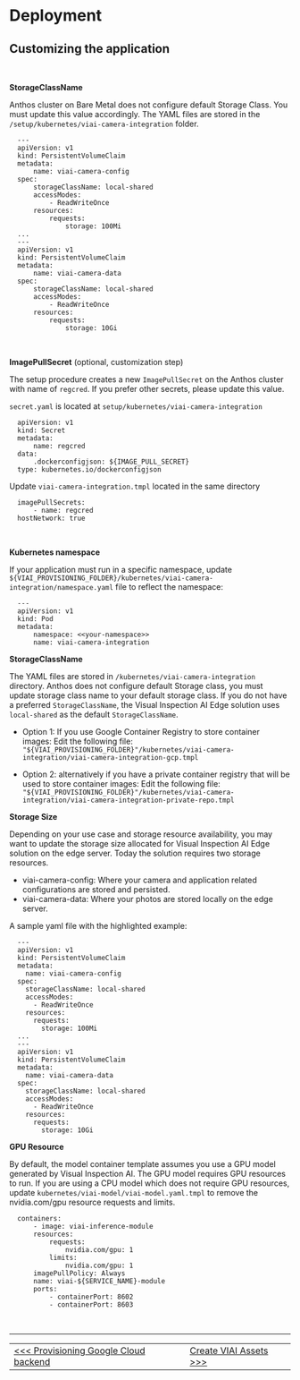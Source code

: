 # Deployment

## Customizing the application

<br>

__StorageClassName__

Anthos cluster on Bare Metal does not configure default Storage Class. You must update this value accordingly. The YAML files are stored in the `/setup/kubernetes/viai-camera-integration` folder.

```text
  ---
  apiVersion: v1
  kind: PersistentVolumeClaim
  metadata:
      name: viai-camera-config
  spec:
      storageClassName: local-shared
      accessModes:
          - ReadWriteOnce
      resources:
          requests:
              storage: 100Mi
  ...
  ---
  apiVersion: v1
  kind: PersistentVolumeClaim
  metadata:
      name: viai-camera-data
  spec:
      storageClassName: local-shared
      accessModes:
          - ReadWriteOnce
      resources:
          requests:
              storage: 10Gi
```

<br>

__ImagePullSecret__ (optional, customization step)

The setup procedure creates a new `ImagePullSecret` on the Anthos cluster with name of `regcred`. If you prefer other secrets, please update this value.

`secret.yaml` is located at `setup/kubernetes/viai-camera-integration`

```text
  apiVersion: v1
  kind: Secret
  metadata:
      name: regcred
  data:
      .dockerconfigjson: ${IMAGE_PULL_SECRET}
  type: kubernetes.io/dockerconfigjson
```

Update `viai-camera-integration.tmpl` located in the same directory

```text
  imagePullSecrets:
      - name: regcred
  hostNetwork: true
```

<br>

__Kubernetes namespace__

If your application must run in a specific namespace, update `${VIAI_PROVISIONING_FOLDER}/kubernetes/viai-camera-integration/namespace.yaml` file
to reflect the namespace:

```text
  ---
  apiVersion: v1
  kind: Pod
  metadata:
      namespace: <<your-namespace>>
      name: viai-camera-integration
```

__StorageClassName__

The YAML files are stored in `/kubernetes/viai-camera-integration` directory. Anthos does not configure default Storage class, you must update storage class name to your default storage class. If you do not have a preferred `StorageClassName`, the Visual Inspection AI Edge solution uses `local-shared` as the default `StorageClassName`.

* Option 1: If you use Google Container Registry to store container images:
Edit the following file:  `"${VIAI_PROVISIONING_FOLDER}"/kubernetes/viai-camera-integration/viai-camera-integration-gcp.tmpl`

* Option 2: alternatively if you have a private container registry that will be used to store container images:
Edit the following file: `"${VIAI_PROVISIONING_FOLDER}"/kubernetes/viai-camera-integration/viai-camera-integration-private-repo.tmpl`

__Storage Size__

Depending on your use case and storage resource availability, you may want to update the storage size allocated for Visual Inspection AI Edge solution on the edge server. Today the solution requires two storage resources.

* viai-camera-config: Where your camera and application related configurations are stored and persisted.
* viai-camera-data: Where your photos are stored locally on the edge server.

A sample yaml file with the highlighted example:

```text
  ---
  apiVersion: v1
  kind: PersistentVolumeClaim
  metadata:
    name: viai-camera-config
  spec:
    storageClassName: local-shared
    accessModes:
      - ReadWriteOnce
    resources:
      requests:
        storage: 100Mi
  ...
  ---
  apiVersion: v1
  kind: PersistentVolumeClaim
  metadata:
    name: viai-camera-data
  spec:
    storageClassName: local-shared
    accessModes:
      - ReadWriteOnce
    resources:
      requests:
        storage: 10Gi
```

__GPU Resource__

By default, the model container template assumes you use a GPU model generated by Visual Inspection AI. The GPU model requires GPU resources to run. If you are using a CPU model which does not require GPU resources, update `kubernetes/viai-model/viai-model.yaml.tmpl` to remove the nvidia.com/gpu resource requests and limits.

```text
  containers:
      - image: viai-inference-module
      resources:
          requests:
              nvidia.com/gpu: 1
          limits:
              nvidia.com/gpu: 1
      imagePullPolicy: Always
      name: viai-${SERVICE_NAME}-module
      ports:
          - containerPort: 8602
          - containerPort: 8603
```


<br>

___

<table width="100%">
<tr><td><a href="./provisiongcp.md"><<< Provisioning Google Cloud backend</td><td><a href="./createviai.md">Create VIAI Assets >>></td></tr>
</table>

